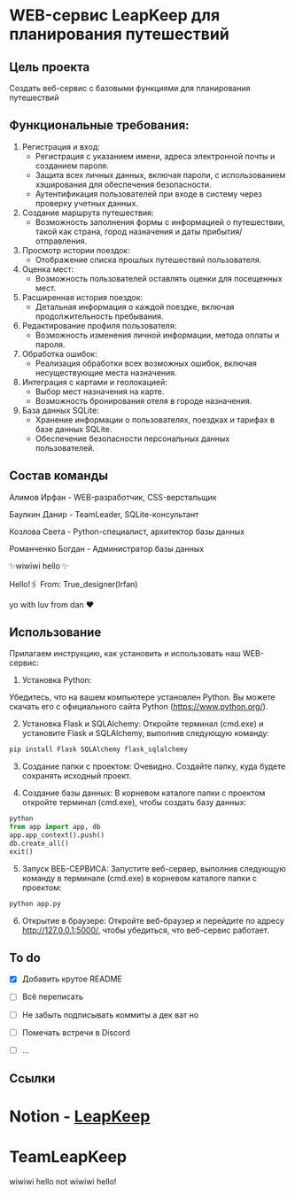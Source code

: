 # WEB-сервис LeapKeep для планирования путешествий


## Цель проекта
Создать веб-сервис с базовыми функциями для планирования путешествий


## Функциональные требования:

1. Регистрация и вход:
   - Регистрация с указанием имени, адреса электронной почты и созданием пароля.
   - Защита всех личных данных, включая пароли, с использованием хэширования для обеспечения безопасности.
   - Аутентификация пользователей при входе в систему через проверку учетных данных.
2. Создание маршрута путешествия:
   - Возможность заполнения формы с информацией о путешествии, такой как страна, город назначения и даты прибытия/отправления.
3. Просмотр истории поездок:
   - Отображение списка прошлых путешествий пользователя.
4. Оценка мест:
   - Возможность пользователей оставлять оценки для посещенных мест.
5. Расширенная история поездок:
   - Детальная информация о каждой поездке, включая продолжительность пребывания.
6. Редактирование профиля пользователя:
   - Возможность изменения личной информации, метода оплаты и пароля.
7. Обработка ошибок:
   - Реализация обработки всех возможных ошибок, включая несуществующие места назначения.
8. Интеграция с картами и геолокацией:
   - Выбор мест назначения на карте.
   - Возможность бронирования отеля в городе назначения.
9. База данных SQLite:
   - Хранение информации о пользователях, поездках и тарифах в базе данных SQLite.
   - Обеспечение безопасности персональных данных пользователей.


## Состав команды

Алимов Ирфан - WEB-разработчик, CSS-верстальщик

Баулкин Данир - TeamLeader, SQLite-консультант

Козлова Света - Python-специалист, архитектор базы данных

Романченко Богдан - Администратор базы данных



✨wiwiwi hello ✨

Hello!🖇
From: True_designer(Irfan)

yo with luv from dan ♥️



## Использование
Прилагаем инструкцию, как установить и использовать наш WEB-сервис:


1. Установка Python: 

Убедитесь, что на вашем компьютере установлен Python. Вы можете скачать его с официального сайта Python (https://www.python.org/).



2. Установка Flask и SQLAlchemy: 
Откройте терминал (cmd.exe) и установите Flask и SQLAlchemy, выполнив следующую команду:


```sh
pip install Flask SQLAlchemy flask_sqlalchemy
```



3. Создание папки с проектом:
Очевидно. Создайте папку, куда будете сохранять исходный проект.



4. Создание базы данных:
В корневом каталоге папки с проектом откройте терминал (cmd.exe), чтобы создать базу данных:


```py
python
from app import app, db
app.app_context().push()
db.create_all()
exit()
```



5. Запуск ВЕБ-СЕРВИСА: 
Запустите веб-сервер, выполнив следующую команду в терминале (cmd.exe) в корневом каталоге папки с проектом:


```sh
python app.py
```




6. Открытие в браузере: 
Откройте веб-браузер и перейдите по адресу http://127.0.0.1:5000/, чтобы убедиться, что веб-сервиc работает.



## To do
- [x] Добавить крутое README
- [ ] Всё переписать
- [ ] Не забыть подписывать коммиты а дек ват но
- [ ] Помечать встречи в Discord
- [ ] ...



## Ссылки

Notion - [LeapKeep](https://www.notion.so/29d5a013d243490a9ecfb3d1d6d5f7cf?v=462428fbd16545a6bb3ab7f5e9baacf1)
=======
# TeamLeapKeep
wiwiwi hello
not wiwiwi hello!
